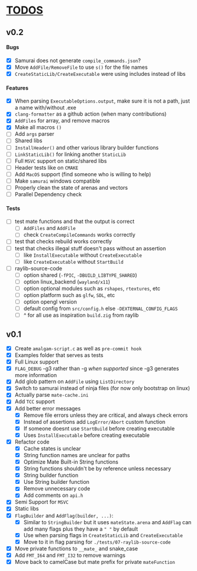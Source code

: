 # [TODOS](https://github.com/TomasBorquez/mate.h/issues/9)

## v0.2

#### Bugs
- [x] Samurai does not generate `compile_commands.json`?
- [x] Move `AddFile/RemoveFile` to use `s()` for the file names
- [x] `CreateStaticLib/CreateExecutable` were using includes instead of libs

#### Features
- [x] When parsing `ExecutableOptions.output`, make sure it is not a path, just a name with/without .exe
- [x] `clang-formatter` as a github action (when many contributions)
- [x] `AddFiles` for array, and remove macros
- [x] Make all macros `()`
- [ ] Add `args` parser
- [ ] Shared libs
- [ ] `InstallHeader()` and other various library builder functions
- [ ] `LinkStaticLib()` for linking another `StaticLib`
- [ ] Full `MSVC` support on static/shared libs
- [ ] Header tests like on `CMAKE`
- [ ] Add `MacOS` support (find someone who is willing to help)
- [ ] Make `samurai` windows compatible
- [ ] Properly clean the state of arenas and vectors
- [ ] Parallel Dependency check

#### Tests
- [ ] test mate functions and that the output is correct
    - [ ] `AddFiles` and `AddFile`
    - [ ] check `CreateCompileCommands` works correctly
- [ ] test that checks rebuild works correctly
- [ ] test that checks illegal stuff doesn't pass without an assertion
    - [ ] like `InstallExecutable` without `CreateExecutable`
    - [ ] like `CreateExecutable` without `StartBuild`
- [ ] raylib-source-code
    - [ ] option shared (`-fPIC`, `-DBUILD_LIBTYPE_SHARED`)
    - [ ] option linux_backend (`wayland/x11`)
    - [ ] option optional modules such as `rshapes`, `rtextures`, etc
    - [ ] option platform such as `glfw`, `SDL`, etc
    - [ ] option opengl version
    - [ ] default config from `src/config.h` else `-DEXTERNAL_CONFIG_FLAGS`
    - [ ] ^ for all use as inspiration `build.zig` from raylib

## v0.1
- [x] Create `amalgam-script.c` as well as `pre-commit hook`
- [x] Examples folder that serves as tests
- [x] Full Linux support
- [x] `FLAG_DEBUG` -g3 rather than -g *when supported* since -g3 generates more information
- [x] Add glob pattern on `AddFile` using `ListDirectory`
- [x] Switch to samurai instead of ninja files (for now only bootstrap on linux)
- [x] Actually parse `mate-cache.ini`
- [x] Add `TCC` support
- [x] Add better error messages
    - [x] Remove file errors unless they are critical, and always check errors
    - [x] Instead of assertions add `LogError/Abort` custom function
    - [x] If someone doesnt use `StartBuild` before creating executable
    - [x] Uses `InstallExecutable` before creating executable
- [x] Refactor code
    - [x] Cache states is unclear
    - [x] String function names are unclear for paths
    - [x] Optimize Mate Built-in String functions
    - [x] String functions shouldn't be by reference unless necessary
    - [x] String builder function
    - [x] Use String builder function
    - [x] Remove unnecessary code
    - [x] Add comments on `api.h`
- [x] Semi Support for `MSVC`
- [x] Static libs
- [x] `FlagBuilder` and `AddFlag(builder, ...)`:
    - [x] Similar to `StringBuilder` but it uses `mateState.arena` and `AddFlag` can add many flags plus they have a `" "` by default
    - [x] Use when parsing flags in `CreateStaticLib` and `CreateExecutable`
    - [x] Move to it in flag parsing for `./tests/07-raylib-source-code`
- [x] Move private functions to `__mate_` and snake_case
- [x] Add `FMT_I64` and `FMT_I32` to remove warnings
- [x] Move back to camelCase but mate prefix for private `mateFunction`
